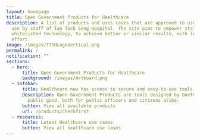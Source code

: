 ```yaml
---
layout: homepage
title: Open Government Products for Healthcare
description: A list of products and uses cases that are approved to use or in
  use by staff of Tan Tock Seng Hospital. The site aims to empower staff with
  whitelisted technology, to achieve better or similar results, with less
  effort.
image: /images/TTSHLogoVertical.png
permalink: /
notification: ""
sections:
  - hero:
      title: Open Government Products for Healthcare
      background: /images/Artboard.png
  - infobar:
      title: Healthcare now has access to secure and easy-to-use tools
      description: Open Government Products are tools designed by GovTech to enhance
        public good, both for public officers and citizens alike.
      button: View all available products
      url: /products/checkfirst
  - resources:
      title: Latest Healthcare use cases
      button: View all healthcare use cases
---
```

